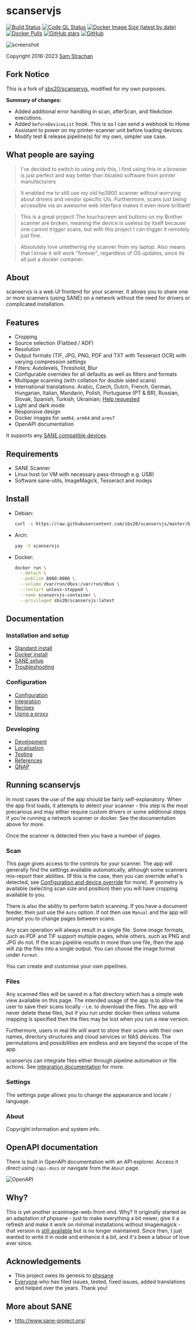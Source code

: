 # scanservjs

[![Build Status](https://img.shields.io/github/actions/workflow/status/sbs20/scanservjs/build.yml?branch=master&style=for-the-badge)](https://github.com/sbs20/scanservjs/actions)
[![Code QL Status](https://img.shields.io/github/actions/workflow/status/sbs20/scanservjs/codeql-analysis.yml?branch=master&style=for-the-badge&label=CodeQL)](https://github.com/sbs20/scanservjs/actions)
[![Docker Image Size (latest by date)](https://img.shields.io/docker/image-size/sbs20/scanservjs?style=for-the-badge)](https://hub.docker.com/r/sbs20/scanservjs)
[![Docker Pulls](https://img.shields.io/docker/pulls/sbs20/scanservjs?style=for-the-badge)](https://hub.docker.com/r/sbs20/scanservjs)
[![GitHub stars](https://img.shields.io/github/stars/sbs20/scanservjs?label=Github%20stars&style=for-the-badge)](https://github.com/sbs20/scanservjs)
[![GitHub](https://img.shields.io/github/license/sbs20/scanservjs?style=for-the-badge)](https://github.com/sbs20/scanservjs/blob/master/LICENSE.md)

![screenshot](https://github.com/sbs20/scanservjs/raw/master/docs/screen0.jpg)

Copyright 2016-2023 [Sam Strachan](https://github.com/sbs20)

## Fork Notice

This is a fork of [sbs20/scanservjs](https://github.com/sbs20/scanservjs), modified for my own purposes.

**Summary of changes:**
- Added additional error handling in scan, afterScan, and fileAction executions.
- Added `beforeDeviceList` hook. This is so I can send a webhook to Home Assistant to power on my printer-scanner unit before loading devices.
- Modify test & release pipeline(s) for my own, simpler use case.

## What people are saying

> I've decided to switch to using only this, I find using this in a browser is
> just perfect and way better than bloated software from printer manufacturers


> It enabled me to still use my old hp3900 scanner without worrying about
> drivers and vendor specific UIs. Furthermore, scans just being accessible via
> an awesome web interface makes it even more brilliant!


> This is a great project! The touchscreen and buttons on my Brother scanner are
> broken, meaning the device is useless by itself because one cannot trigger
> scans, but with this project I can trigger it remotely just fine.


> Absolutely love untethering my scanner from my laptop. Also means that I know
> it will work "forever", regardless of OS updates, since its all just a docker
> container.

## About

scanservjs is a web UI frontend for your scanner. It allows you to share one or
more scanners (using SANE) on a network without the need for drivers or
complicated installation.

## Features

* Cropping
* Source selection (Flatbed / ADF)
* Resolution
* Output formats (TIF, JPG, PNG, PDF and TXT with Tesseract OCR) with varying
  compression settings
* Filters: Autolevels, Threshold, Blur
* Configurable overrides for all defaults as well as filters and formats
* Multipage scanning (with collation for double sided scans)
* International translations: Arabic, Czech, Dutch, French, German, Hungarian,
  Italian, Mandarin, Polish, Portuguese (PT & BR), Russian, Slovak, Spanish,
  Turkish, Ukrainian;
  [Help requested](https://github.com/sbs20/scanservjs/issues/154)
* Light and dark mode
* Responsive design
* Docker images for `amd64`, `arm64` and `armv7`
* OpenAPI documentation

It supports any
[SANE compatible devices](http://www.sane-project.org/sane-supported-devices.html).

## Requirements

* SANE Scanner
* Linux host (or VM with necessary pass-through e.g. USB)
* Software sane-utils, ImageMagick, Tesseract and nodejs

## Install

* Debian:
  ```sh
  curl -s https://raw.githubusercontent.com/sbs20/scanservjs/master/bootstrap.sh | sudo bash -s -- -v latest
  ```
* Arch:
  ```sh
  yay -S scanservjs
  ```
* Docker:
  ```sh
  docker run \
    --detach \
    --publish 8080:8080 \
    --volume /var/run/dbus:/var/run/dbus \
    --restart unless-stopped \
    --name scanservjs-container \
    --privileged sbs20/scanservjs:latest
  ```

## Documentation

### Installation and setup

* [Standard install](docs/01-install.md)
* [Docker install](docs/02-docker.md)
* [SANE setup](docs/03-sane.md)
* [Troubleshooting](docs/04-troubleshooting.md)

### Configuration

* [Configuration](docs/10-configuration.md)
* [Integration](docs/11-integration.md)
* [Recipes](docs/12-recipes.md)
* [Using a proxy](docs/13-proxy.md)

### Developing

* [Development](docs/50-development.md)
* [Localisation](docs/51-localisation.md)
* [Testing](docs/60-testing.md)
* [References](docs/90-references.md)
* [QNAP](docs/91-qnap.md)

## Running scanservjs

In most cases the use of the app should be fairly self-explanatory. When the app
first loads, it attempts to detect your scanner - this step is the most
precarious and may either require custom drivers or some additional steps if
you're running a network scanner or docker. See the documentation above for
more.

Once the scanner is detected then you have a number of pages.

### Scan

This page gives access to the controls for your scanner. The app will generally
find the settings available automatically, although some scanners mis-report
their abilities. (If this is the case, then you can override what's detected,
see [Configuration and device override](docs/10-configuration.md) for more). If
geometry is available (selecting scan size and position) then you will have
cropping available to you.

There is also the ability to perform batch scanning. If you have a document
feeder, then just use the `Auto` option. If not then use `Manual` and the app
will prompt you to change pages between scans.

Any scan operation will always result in a single file. Some image formats, such
as PDF and TIF support multiple pages, while others, such as PNG and JPG do not.
If the scan pipeline results in more than one file, then the app will zip the
files into a single output. You can choose the image format under `Format`.

You can create and customise your own pipelines.

### Files

Any scanned files will be saved in a flat directory which has a simple web view
available on this page. The intended usage of the app is to allow the user to
save their scans locally - i.e. to download the files. The app will never delete
these files, but if you run under docker then unless volume mapping is specified
then the files may be lost when you run a new version.

Furthermore, users in real life will want to store their scans with their own
names, directory structures and cloud services or NAS devices. The permutations
and possibilities are endless and are beyond the scope of the app.

scanservjs can integrate files either through pipeline automation or file
actions. See [integration documentation](docs/11-integration.md) for more.

### Settings

The settings page allows you to change the appearance and locale / language.

### About

Copyright information and system info.

## OpenAPI documentation

There is built in OpenAPI documentation with an API explorer. Access it direct
using `/api-docs` or navigate from the `About` page.

![OpenAPI](https://github.com/sbs20/scanservjs/raw/master/docs/swagger.png)

## Why?

This is yet another scanimage-web-front-end. Why? It originally started as an
adaptation of phpsane - just to make everything a bit newer, give it a refresh
and make it work on minimal installations without imagemagick - that version is
[still available](https://github.com/sbs20/scanserv) but is no longer
maintained. Since then, I just wanted to write it in node and enhance it a bit,
and it's been a labour of love ever since.

## Acknowledgements

 * This project owes its genesis to
   [phpsane](http://sourceforge.net/projects/phpsane/)
 * [Everyone](https://github.com/sbs20/scanservjs/graphs/contributors) who has
   filed issues, tested, fixed issues, added translations and helped over the
   years. Thank you!

## More about SANE

 * <http://www.sane-project.org/>

